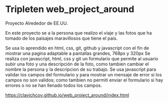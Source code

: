 # Tripleten web_project_around

Proyecto Alrededor de EE.UU.

En este proyecto se a la persona que realizo el viaje y las fotos que ha tomado de los paisajes maravillosos que tiene el pais.

Se usa lo aprendido en html, css, git, github y javascript con el fin de mostrar una pagina adaptable  a pantallas grandes, 768px y 320px
Se realiza con javascript, html, css y git un formulario que permite al usuario subir una foto y una descripción de la foto, como tambien cambiar el nombre la persona y la descripcion de su trabajo.
Se usa javascript para validar los campos del formulario y para mostrar un mensaje de error si los campos no son validos; como tambien no permiti enviar el formulario si hay errores o no se han llenado todos los campos.

https://clavichcov.github.io/web_project_around/index.html